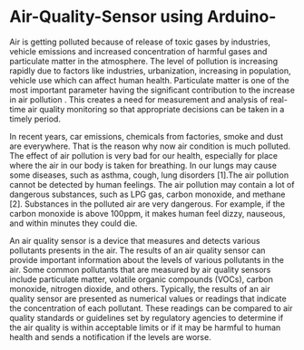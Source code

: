 # Air-Quality-Sensor using Arduino-

Air is getting polluted because of release of toxic gases by industries, vehicle emissions and increased concentration of harmful gases and particulate matter in the atmosphere. The level of pollution is increasing rapidly due to factors like industries, urbanization, increasing in population, vehicle use which can affect human health. Particulate matter is  one of  the  most  important  parameter having  the  significant  contribution  to the increase in air pollution . This creates a need for measurement and analysis of real-time air quality monitoring so that appropriate decisions can be taken in a timely period.

In recent years, car emissions, chemicals from factories, smoke and dust are  everywhere. That is the reason why now air condition is  much polluted. The effect of air pollution is very bad for our health, especially for place where the air in our body is taken for breathing. In our lungs may cause some diseases, such as asthma, cough, lung disorders [1].The air pollution cannot be detected by human feelings. The air pollution may contain a lot of dangerous substances, such as LPG gas, carbon monoxide, and methane [2]. Substances in the polluted air are very dangerous. For example, if the carbon monoxide is above 100ppm, it makes human feel dizzy, nauseous, and within minutes they could die.

An air quality sensor is a device that measures and detects various pollutants presents in the air. The results of an air quality sensor can provide important information about the levels of various pollutants in the air. Some common pollutants that are measured by air quality sensors include particulate matter, volatile organic compounds (VOCs), carbon monoxide, nitrogen dioxide, and others. Typically, the results of an air quality sensor are presented as numerical values or readings that indicate the concentration of each pollutant. These readings can be compared to air quality standards or guidelines set by regulatory agencies to determine if the air quality is within acceptable limits or if it may be harmful to human
health and sends a notification if the levels are worse. 

